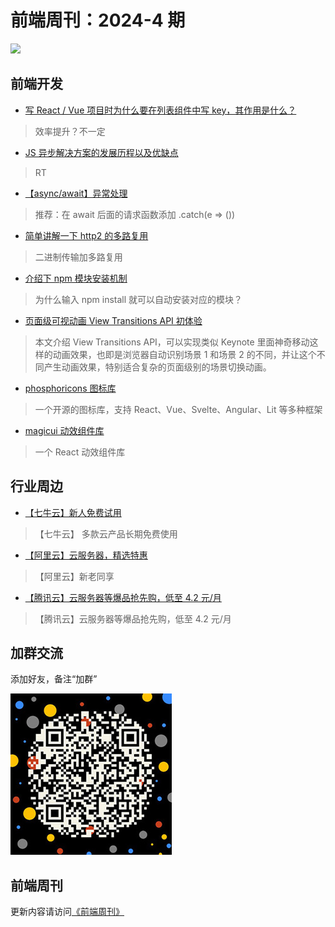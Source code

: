 # 前端周刊：2024-4 期

[![](/img/bing/20240920.jpg?imageView2/2/w/960)](https://www.bing.com/search?q=%e5%a5%a5%e5%85%8b%e6%8b%89%e7%a7%91%e5%85%8b%e7%81%af%e5%a1%94&form=hpcapt&filters=HpDate:%2220240919_1600%22)

## 前端开发

- [写 React / Vue 项目时为什么要在列表组件中写 key，其作用是什么？](https://github.com/Advanced-Frontend/Daily-Interview-Question/issues/1)

> 效率提升？不一定

- [JS 异步解决方案的发展历程以及优缺点](https://github.com/Advanced-Frontend/Daily-Interview-Question/issues/11)

> RT

- [【async/await】异常处理](https://juejin.cn/post/7177637080015568952)

> 推荐：在 await 后面的请求函数添加 .catch(e => ())

- [简单讲解一下 http2 的多路复用](https://github.com/Advanced-Frontend/Daily-Interview-Question/issues/14)

> 二进制传输加多路复用

- [介绍下 npm 模块安装机制](https://github.com/Advanced-Frontend/Daily-Interview-Question/issues/22)

> 为什么输入 npm install 就可以自动安装对应的模块？

- [页面级可视动画 View Transitions API 初体验](https://www.zhangxinxu.com/wordpress/2024/08/view-transitions-api/)

> 本文介绍 View Transitions API，可以实现类似 Keynote 里面神奇移动这样的动画效果，也即是浏览器自动识别场景 1 和场景 2 的不同，并让这个不同产生动画效果，特别适合复杂的页面级别的场景切换动画。

- [phosphoricons 图标库](https://phosphoricons.com/)

> 一个开源的图标库，支持 React、Vue、Svelte、Angular、Lit 等多种框架

- [magicui 动效组件库](https://magicui.design/docs)

> 一个 React 动效组件库

## 行业周边

- [【七牛云】新人免费试用](https://s.qiniu.com/vmUnIr)

> 【七牛云】 多款云产品长期免费使用

- [【阿里云】云服务器，精选特惠](https://www.aliyun.com/daily-act/ecs/activity_selection?userCode=y31qmczl)

> 【阿里云】新老同享

- [【腾讯云】云服务器等爆品抢先购，低至 4.2 元/月](https://cloud.tencent.com/act/cps/redirect?redirect=2446&cps_key=55b0d6026f97f5980bceec15fcefa0af&from=console)

> 【腾讯云】云服务器等爆品抢先购，低至 4.2 元/月

## 加群交流

添加好友，备注“加群”

![refned_x](/img/a/refined-x.jpg)

## 前端周刊

更新内容请访问[《前端周刊》](https://frontend-weekly.com/)

